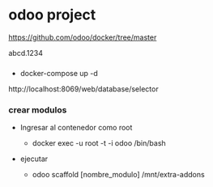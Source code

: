 # odoo project

https://github.com/odoo/docker/tree/master

abcd.1234

###

- docker-compose up -d

http://localhost:8069/web/database/selector

### crear modulos

- Ingresar al contenedor como root

  - docker exec -u root -t -i odoo /bin/bash

- ejecutar

  - odoo scaffold [nombre_modulo] /mnt/extra-addons
